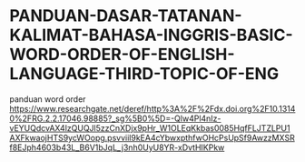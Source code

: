 # PANDUAN-DASAR-TATANAN-KALIMAT-BAHASA-INGGRIS-BASIC-WORD-ORDER-OF-ENGLISH-LANGUAGE-THIRD-TOPIC-OF-ENG
panduan word order  https://www.researchgate.net/deref/http%3A%2F%2Fdx.doi.org%2F10.13140%2FRG.2.2.17046.98885?_sg%5B0%5D=-Qlw4Pl4nIz-vEYUQdcvAX4lzQUQJl5zzCnXDjx9pHr_W1OLEqKkbas0085HqfFLJTZLPU1AXFkwaojHTS9ycWOopg.psvviil9kEA4cYbwxpthfwOHcPsUpSf9AwzzMXSRf8EJph4603b43L_B6V1bJqL_j3nh0UyU8YR-xDvtHIKPkw

